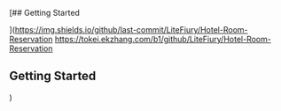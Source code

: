 [## Getting Started

](https://img.shields.io/github/last-commit/LiteFiury/Hotel-Room-Reservation
https://tokei.ekzhang.com/b1/github/LiteFiury/Hotel-Room-Reservation



## Getting Started
)
